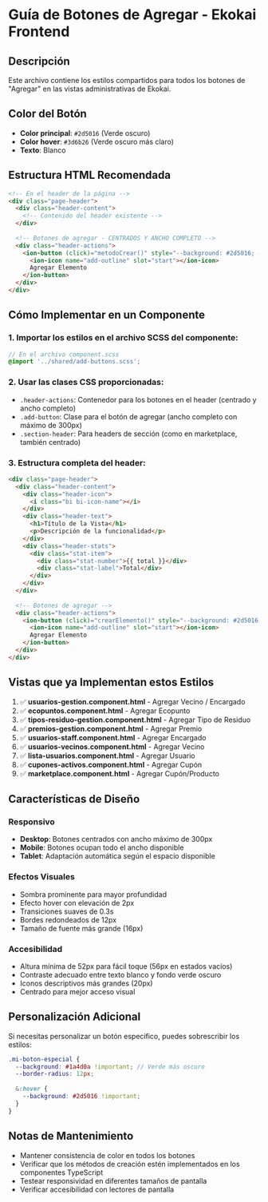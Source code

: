 # Guía de Botones de Agregar - Ekokai Frontend

## Descripción
Este archivo contiene los estilos compartidos para todos los botones de "Agregar" en las vistas administrativas de Ekokai.

## Color del Botón
- **Color principal**: `#2d5016` (Verde oscuro)
- **Color hover**: `#3d6b26` (Verde oscuro más claro)
- **Texto**: Blanco

## Estructura HTML Recomendada

```html
<!-- En el header de la página -->
<div class="page-header">
  <div class="header-content">
    <!-- Contenido del header existente -->
  </div>
  
  <!-- Botones de agregar - CENTRADOS Y ANCHO COMPLETO -->
  <div class="header-actions">
    <ion-button (click)="metodoCrear()" style="--background: #2d5016; --color: white;" fill="solid" class="add-button">
      <ion-icon name="add-outline" slot="start"></ion-icon>
      Agregar Elemento
    </ion-button>
  </div>
</div>
```

## Cómo Implementar en un Componente

### 1. Importar los estilos en el archivo SCSS del componente:

```scss
// En el archivo component.scss
@import '../shared/add-buttons.scss';
```

### 2. Usar las clases CSS proporcionadas:

- `.header-actions`: Contenedor para los botones en el header (centrado y ancho completo)
- `.add-button`: Clase para el botón de agregar (ancho completo con máximo de 300px)
- `.section-header`: Para headers de sección (como en marketplace, también centrado)

### 3. Estructura completa del header:

```html
<div class="page-header">
  <div class="header-content">
    <div class="header-icon">
      <i class="bi bi-icon-name"></i>
    </div>
    <div class="header-text">
      <h1>Título de la Vista</h1>
      <p>Descripción de la funcionalidad</p>
    </div>
    <div class="header-stats">
      <div class="stat-item">
        <div class="stat-number">{{ total }}</div>
        <div class="stat-label">Total</div>
      </div>
    </div>
  </div>
  
  <!-- Botones de agregar -->
  <div class="header-actions">
    <ion-button (click)="crearElemento()" style="--background: #2d5016; --color: white;" fill="solid" class="add-button">
      <ion-icon name="add-outline" slot="start"></ion-icon>
      Agregar Elemento
    </ion-button>
  </div>
</div>
```

## Vistas que ya Implementan estos Estilos

1. ✅ **usuarios-gestion.component.html** - Agregar Vecino / Encargado
2. ✅ **ecopuntos.component.html** - Agregar Ecopunto
3. ✅ **tipos-residuo-gestion.component.html** - Agregar Tipo de Residuo
4. ✅ **premios-gestion.component.html** - Agregar Premio
5. ✅ **usuarios-staff.component.html** - Agregar Encargado
6. ✅ **usuarios-vecinos.component.html** - Agregar Vecino
7. ✅ **lista-usuarios.component.html** - Agregar Usuario
8. ✅ **cupones-activos.component.html** - Agregar Cupón
9. ✅ **marketplace.component.html** - Agregar Cupón/Producto

## Características de Diseño

### Responsivo
- **Desktop**: Botones centrados con ancho máximo de 300px
- **Mobile**: Botones ocupan todo el ancho disponible
- **Tablet**: Adaptación automática según el espacio disponible

### Efectos Visuales
- Sombra prominente para mayor profundidad
- Efecto hover con elevación de 2px
- Transiciones suaves de 0.3s
- Bordes redondeados de 12px
- Tamaño de fuente más grande (16px)

### Accesibilidad
- Altura mínima de 52px para fácil toque (56px en estados vacíos)
- Contraste adecuado entre texto blanco y fondo verde oscuro
- Iconos descriptivos más grandes (20px)
- Centrado para mejor acceso visual

## Personalización Adicional

Si necesitas personalizar un botón específico, puedes sobrescribir los estilos:

```scss
.mi-boton-especial {
  --background: #1a4d0a !important; // Verde más oscuro
  --border-radius: 12px;
  
  &:hover {
    --background: #2d5016 !important;
  }
}
```

## Notas de Mantenimiento

- Mantener consistencia de color en todos los botones
- Verificar que los métodos de creación estén implementados en los componentes TypeScript
- Testear responsividad en diferentes tamaños de pantalla
- Verificar accesibilidad con lectores de pantalla
